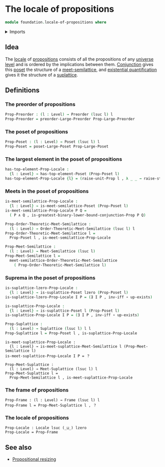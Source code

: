 # The locale of propositions

```agda
module foundation.locale-of-propositions where
```

<details><summary>Imports</summary>

```agda
open import foundation.conjunction
open import foundation.dependent-pair-types
open import foundation.existential-quantification
open import foundation.large-locale-of-propositions
open import foundation.logical-equivalences
open import foundation.raising-universe-levels-unit-type
open import foundation.unit-type
open import foundation.universe-levels

open import foundation-core.function-types

open import order-theory.frames
open import order-theory.greatest-lower-bounds-posets
open import order-theory.large-posets
open import order-theory.large-preorders
open import order-theory.meet-semilattices
open import order-theory.meet-suplattices
open import order-theory.posets
open import order-theory.preorders
open import order-theory.suplattices
open import order-theory.top-elements-posets
```

</details>

## Idea

The [locale](order-theory.locales.md) of
[propositions](foundation-core.propositions.md) consists of all the propositions
of any [universe level](foundation.universe-levels.md) and is ordered by the
implications between them. [Conjunction](foundation.conjunction.md) gives this
[poset](order-theory.posets.md) the structure of a
[meet-semilattice](order-theory.meet-semilattices.md), and
[existential quantification](foundation.existential-quantification.md) gives it
the structure of a [suplattice](order-theory.suplattices.md).

## Definitions

### The preorder of propositions

```agda
Prop-Preorder : (l : Level) → Preorder (lsuc l) l
Prop-Preorder = preorder-Large-Preorder Prop-Large-Preorder
```

### The poset of propositions

```agda
Prop-Poset : (l : Level) → Poset (lsuc l) l
Prop-Poset = poset-Large-Poset Prop-Large-Poset
```

### The largest element in the poset of propositions

```agda
has-top-element-Prop-Locale :
  {l : Level} → has-top-element-Poset (Prop-Poset l)
has-top-element-Prop-Locale {l} = (raise-unit-Prop l , λ _ _ → raise-star)
```

### Meets in the poset of propositions

```agda
is-meet-semilattice-Prop-Locale :
  {l : Level} → is-meet-semilattice-Poset (Prop-Poset l)
is-meet-semilattice-Prop-Locale P Q =
  ( P ∧ Q , is-greatest-binary-lower-bound-conjunction-Prop P Q)

Prop-Order-Theoretic-Meet-Semilattice :
  (l : Level) → Order-Theoretic-Meet-Semilattice (lsuc l) l
Prop-Order-Theoretic-Meet-Semilattice l =
  Prop-Poset l , is-meet-semilattice-Prop-Locale

Prop-Meet-Semilattice :
  (l : Level) → Meet-Semilattice (lsuc l)
Prop-Meet-Semilattice l =
  meet-semilattice-Order-Theoretic-Meet-Semilattice
    ( Prop-Order-Theoretic-Meet-Semilattice l)
```

### Suprema in the poset of propositions

```agda
is-suplattice-lzero-Prop-Locale :
  {l : Level} → is-suplattice-Poset lzero (Prop-Poset l)
is-suplattice-lzero-Prop-Locale I P = (∃ I P , inv-iff ∘ up-exists)

is-suplattice-Prop-Locale :
  {l : Level} → is-suplattice-Poset l (Prop-Poset l)
is-suplattice-Prop-Locale I P = (∃ I P , inv-iff ∘ up-exists)

Prop-Suplattice :
  (l : Level) → Suplattice (lsuc l) l l
Prop-Suplattice l = Prop-Poset l , is-suplattice-Prop-Locale
```

```text
is-meet-suplattice-Prop-Locale :
  {l : Level} → is-meet-suplattice-Meet-Semilattice l (Prop-Meet-Semilattice l)
is-meet-suplattice-Prop-Locale I P = ？

Prop-Meet-Suplattice :
  (l : Level) → Meet-Suplattice (lsuc l) l
Prop-Meet-Suplattice l =
  Prop-Meet-Semilattice l , is-meet-suplattice-Prop-Locale
```

### The frame of propositions

```text
Prop-Frame : (l : Level) → Frame (lsuc l) l
Prop-Frame l = Prop-Meet-Suplattice l , ？
```

### The locale of propositions

```text
Prop-Locale : Locale lsuc (_⊔_) lzero
Prop-Locale = Prop-Frame
```

## See also

- [Propositional resizing](foundation.propositional-resizing.md)

